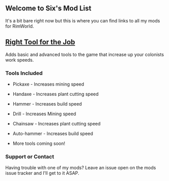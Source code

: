 ## Welcome to Six's Mod List 

It's a bit bare right now but this is where you can find links to all my mods for RimWorld. 

## **[Right Tool for the Job](https://github.com/Sixdd6/Right-Tool-for-the-Job-Rebalanced)** 

Adds basic and advanced tools to the game that increase up your colonists work speeds. 

### Tools Included 

 * Pickaxe - Increases mining speed 
 * Handaxe - Increases plant cutting speed 
 * Hammer - Increases build speed 

 * Drill - Increases Mining speed 
 * Chainsaw - Increases plant cutting speed 
 * Auto-hammer - Increases build speed 

 * More tools coming soon!




### Support or Contact

Having trouble with one of my mods? Leave an issue open on the mods issue tracker and I'll get to it ASAP.

